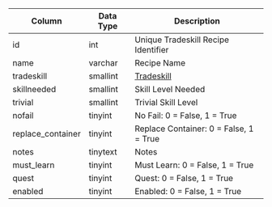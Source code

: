 | Column            | Data Type | Description                                                                     |
| ----------------- | --------- | ------------------------------------------------------------------------------- |
| id                | int       | Unique Tradeskill Recipe Identifier                                             |
| name              | varchar   | Recipe Name                                                                     |
| tradeskill        | smallint  | [Tradeskill](https://eqemu.gitbook.io/server/categories/reference-lists/skills) |
| skillneeded       | smallint  | Skill Level Needed                                                              |
| trivial           | smallint  | Trivial Skill Level                                                             |
| nofail            | tinyint   | No Fail: 0 = False, 1 = True                                                    |
| replace_container | tinyint   | Replace Container: 0 = False, 1 = True                                          |
| notes             | tinytext  | Notes                                                                           |
| must_learn        | tinyint   | Must Learn: 0 = False, 1 = True                                                 |
| quest             | tinyint   | Quest: 0 = False, 1 = True                                                      |
| enabled           | tinyint   | Enabled: 0 = False, 1 = True                                                    |
